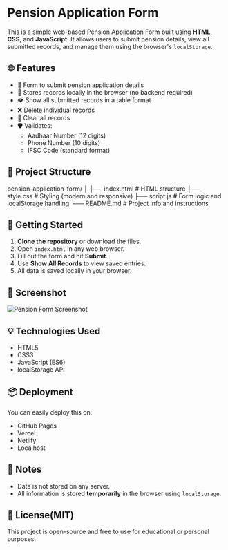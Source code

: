 
# Pension Application Form

This is a simple web-based Pension Application Form built using **HTML**, **CSS**, and **JavaScript**. It allows users to submit pension details, view all submitted records, and manage them using the browser's `localStorage`.

## 🌐 Features

- 📝 Form to submit pension application details
- 📄 Stores records locally in the browser (no backend required)
- 👁️ Show all submitted records in a table format
- ❌ Delete individual records
- 🧹 Clear all records
- 🛡️ Validates:
  - Aadhaar Number (12 digits)
  - Phone Number (10 digits)
  - IFSC Code (standard format)

## 📁 Project Structure

pension-application-form/ │ ├── index.html         # HTML structure ├── style.css          # Styling (modern and responsive) ├── script.js          # Form logic and localStorage handling └── README.md          # Project info and instructions


## 🚀 Getting Started

1. **Clone the repository** or download the files.
2. Open `index.html` in any web browser.
3. Fill out the form and hit **Submit**.
4. Use **Show All Records** to view saved entries.
5. All data is saved locally in your browser.

## 📸 Screenshot

![Pension Form Screenshot]()  


## 💡 Technologies Used

- HTML5
- CSS3
- JavaScript (ES6)
- localStorage API

## 📦 Deployment

You can easily deploy this on:
- GitHub Pages
- Vercel
- Netlify
- Localhost

## 🔐 Notes

- Data is not stored on any server.
- All information is stored **temporarily** in the browser using `localStorage`.

## 📜 License(MIT)

This project is open-source and free to use for educational or personal purposes.